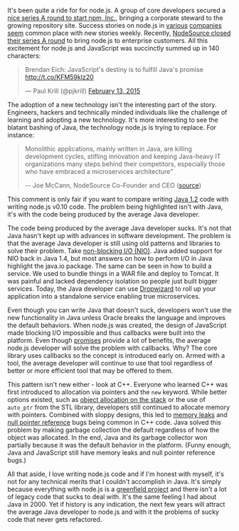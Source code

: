 It's been quite a ride for for node.js. A group of core developers secured a
[nice series A round to start npm, Inc.](http://venturebeat.com/2014/02/11/former-node-leader-takes-big-money-launches-node-startup/),
bringing a corporate steward to the growing repository site. Success stories on node.js in
[various](https://engineering.groupon.com/2013/node-js/geekon-i-tier/)
[companies](http://nodejs.org/video/) [seem](http://techblog.netflix.com/2014/08/scaling-ab-testing-on-netflixcom-with_18.html)
common place with new stories weekly. Recently,
[NodeSource closed their series A round](http://techcrunch.com/2015/02/09/nodesource-raises-3-million-to-build-new-programming-tools/)
to bring node.js to enterprise customers. All this excitement for node.js and JavaScript was succinctly summed up in 140 characters:

<blockquote class="twitter-tweet" data-cards="hidden" lang="en"><p>Brendan Eich: JavaScript&#39;s destiny is to fulfill Java&#39;s promise <a href="http://t.co/KFM59kIz20">http://t.co/KFM59kIz20</a></p>&mdash; Paul Krill (@pjkrill) <a href="https://twitter.com/pjkrill/status/566266357667221509">February 13, 2015</a></blockquote>
<script src="//platform.twitter.com/widgets.js" charset="utf-8"> </script>

The adoption of a new technology isn't the interesting part of the story. Engineers, hackers and technically minded
individuals like the challenge of learning and adopting a new technology. It's more interesting to see the blatant bashing
of Java, the technology node.js is trying to replace. For instance:

> Monolithic applications, mainly written in Java, are killing development cycles, stifling innovation and keeping
> Java-heavy IT organizations many steps behind their competitors, especially those who have embraced a microservices architecture"
>
> -- Joe McCann, NodeSource Co-Founder and CEO ([source](http://techcrunch.com/2015/02/09/nodesource-raises-3-million-to-build-new-programming-tools/))

This comment is only fair if you want to compare writing [Java 1.2](https://en.wikipedia.org/wiki/Java_version_history)
code with writing node.js v0.10 code.
The problem being highlighted isn't with Java, it's with the code being produced by the average Java developer.

The code being produced by the average Java developer sucks. It's not that Java hasn't kept up with advances in software
development. The problem is that the average Java developer is still using old patterns and libraries to solve
their problem. Take [non-blocking I/O (NIO)](https://en.wikipedia.org/wiki/Non-blocking_I/O_(Java)). Java added support for
NIO back in Java 1.4, but most answers on how
to perform I/O in Java highlight the java.io package. The same can be seen in how to build a service. We used to bundle things
in a WAR file and deploy to Tomcat. It was painful and lacked dependency isolation so people just built bigger services.
Today, the Java developer can use [Dropwizard](https://dropwizard.github.io/dropwizard/) to roll up your application into
a standalone service enabling true microservices.

Even though you can write Java that doesn't suck, developers won't use the new functionality in Java unless Oracle
breaks the language and improves the default behaviors. When node.js was created, the design of JavaScript made blocking I/O
impossible and thus callbacks were built into the platform.  Even though
[promises](http://blogs.msdn.com/b/ie/archive/2011/09/11/asynchronous-programming-in-javascript-with-promises.aspx) provide
a lot of benefits,
the average node.js developer will solve the problem with callbacks. Why?  The core library uses callbacks
so the concept is introduced early on. Armed with a tool, the average developer will continue to use that tool regardless
of better or more efficient tool that may be offered to them.

This pattern isn't new either - look at C++. Everyone who learned C++ was first introduced to allocation via pointers
and the `new` keyword. While better options existed, such as
[object allocation on the stack](https://en.wikipedia.org/wiki/Resource_Acquisition_Is_Initialization) or the use
of `auto_ptr` from the STL library, developers still continued to allocate memory with pointers. Combined with sloppy
designs, this led to [memory leaks](https://en.wikipedia.org/wiki/Memory_leak) and
[null pointer reference](http://stackoverflow.com/a/2727872/67927) bugs being common in
C++ code. Java solved this problem by making garbage collection the default regardless of how the object was allocated. In
the end, Java and its garbage collector won partially because it was the default behavior in the platform. (Funny enough,
Java and JavaScript still have memory leaks and null pointer reference bugs.)

All that aside, I love writing node.js code and if I'm honest with myself, it's not for any technical merits that I couldn't
accomplish in Java. It's simply because everything with node.js is a
[greenfield project](https://en.wikipedia.org/wiki/Greenfield_project) and there isn't
a lot of legacy code that sucks to deal with. It's the same feeling I had about Java in 2000. Yet if history is any indication,
the next few years will attract the average Java developer to node.js and with it the problems of sucky code that never gets
refactored.

